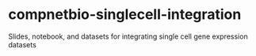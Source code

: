 # compnetbio-singlecell-integration
Slides, notebook, and datasets for integrating single cell gene expression datasets

